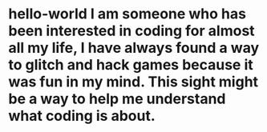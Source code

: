 # hello-world I am someone who has been interested in coding for almost all my life, I have always found a way to glitch and hack games because it was fun in my mind. This sight might be a way to help me understand what coding is about.
